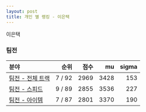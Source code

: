 ```yaml
---
layout: post
title: 개인 별 랭킹 - 이은택
---
```


이은택


### 팀전

| 분야 | 순위 | 점수 | mu | sigma |
|:---|---:|---:|---:|---:|
| [팀전 - 전체 트랙](../team-full) | 7 / 92 | 2969 | 3428 | 153 |
| [팀전 - 스피드](../team-speed) | 9 / 89 | 2855 | 3536 | 227 |
| [팀전 - 아이템](../team-item) | 7 / 87 | 2801 | 3370 | 190 |
